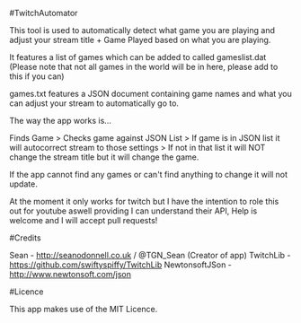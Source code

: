 #TwitchAutomator

This tool is used to automatically detect what game you are playing and adjust your stream title + Game Played based on what you are playing.

It features a list of games which can be added to called gameslist.dat (Please note that not all games in the world will be in here, please add to this if you can)

games.txt features a JSON document containing game names and what you can adjust your stream to automatically go to.

The way the app works is...

Finds Game > Checks game against JSON List > If game is in JSON list it will autocorrect stream to those settings > If not in that list it will NOT change the stream title but it will change the game.

If the app cannot find any games or can't find anything to change it will not update.

At the moment it only works for twitch but I have the intention to role this out for youtube aswell providing I can understand their API, Help is welcome and I will accept pull requests!

#Credits

Sean - http://seanodonnell.co.uk / @TGN_Sean (Creator of app)
TwitchLib - https://github.com/swiftyspiffy/TwitchLib
NewtonsoftJSon - http://www.newtonsoft.com/json

#Licence

This app makes use of the MIT Licence.